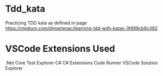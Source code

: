 # Tdd_kata
Practicing TDD kata as defined in page https://medium.com/@marlenac/learning-tdd-with-katas-3f499cb9c492


# VSCode Extensions Used
.Net Core Test Explorer
C#
C# Extensions
Code Runner
VSCode Solution Explorer
